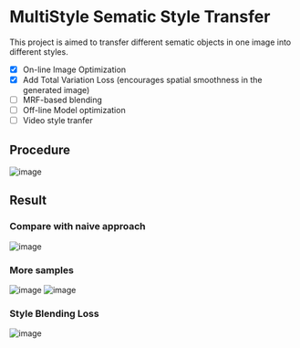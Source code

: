 # MultiStyle Sematic Style Transfer
This project is aimed to transfer different sematic objects in one image into different styles.

- [x] On-line Image Optimization
- [x] Add Total Variation Loss (encourages spatial smoothness in the generated image)
- [ ] MRF-based blending
- [ ] Off-line Model optimization
- [ ] Video style tranfer

## Procedure
![image](https://github.com/aa10402tw/MultiStyle_Sematic_Style_Transfer/blob/master/images/procedure.png) <br>

## Result
### Compare with naive approach
![image](https://github.com/aa10402tw/MultiStyle_Sematic_Style_Transfer/blob/master/images/result.png) 
<br>
### More samples
![image](https://github.com/aa10402tw/MultiStyle_Sematic_Style_Transfer/blob/master/images/result_1.png) ![image](https://github.com/aa10402tw/MultiStyle_Sematic_Style_Transfer/blob/master/images/result_2.png) 
<br>
### Style Blending Loss
![image](https://github.com/aa10402tw/MultiStyle_Sematic_Style_Transfer/blob/master/images/blending.png) <br>

<!-- ### 1D visualization
![image](https://github.com/aa10402tw/GAN_visualization/blob/master/result/1D.gif =250x250) <br>
In 1D visualization, the red/blue line are representing the Probability Density Function for data generating from real/generator. <br>
And the dot line are the output for discriminator, where the higher value mean the discriminator believes the data is from real distribution more. <br>


### 2D visualization
![image](https://github.com/aa10402tw/GAN_visualization/blob/master/result/2D.gif =250x250) <br>
In 2D visualization, the red/blue dots are the data points generating from real/generator. <br>
And the contour line are the output for discriminator, where the higher value mean the discriminator believes the data is from real distribution more. <br> -->

